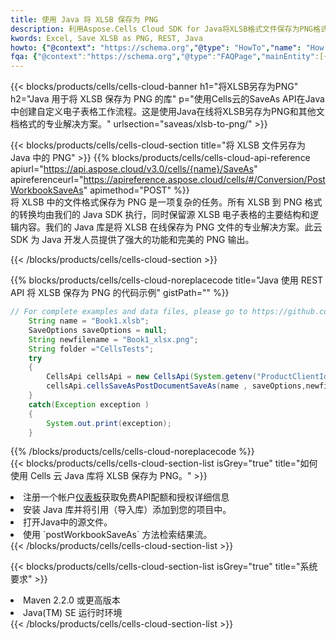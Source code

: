 ```yaml
---
title: 使用 Java 将 XLSB 保存为 PNG
description: 利用Aspose.Cells Cloud SDK for Java将XLSB格式文件保存为PNG格式文件。
kwords: Excel, Save XLSB as PNG, REST, Java
howto: {"@context": "https://schema.org","@type": "HowTo","name": "How to save XLSB as PNG using the Cells Cloud Java library.","description": "How to save XLSB as PNG using the Cells Cloud Java library.","image": {"@type": "ImageObject"},"url": "/java/saveas/xlsb-to-png/","step": [{ "@type": "HowToStep","name": "How to save XLSB as PNG using the Cells Cloud Java library. step 1", "image": {"@type": "ImageObject",},"url": "/java/saveas/xlsb-to-png/","text": "Register an account at <a href='https://dashboard.aspose.cloud/'>Dashboard</a> to get free API quota & authorization details",},{ "@type": "HowToStep","name": "How to save XLSB as PNG using the Cells Cloud Java library. step 1", "image": {"@type": "ImageObject",},"url": "/java/saveas/xlsb-to-png/","text": "Install Java library and add the reference (import the library) to your project.",},{ "@type": "HowToStep","name": "How to save XLSB as PNG using the Cells Cloud Java library. step 1", "image": {"@type": "ImageObject",},"url": "/java/saveas/xlsb-to-png/","text": "Open the source file in Java.",},{ "@type": "HowToStep","name": "How to save XLSB as PNG using the Cells Cloud Java library. step 1", "image": {"@type": "ImageObject",},"url": "/java/saveas/xlsb-to-png/","text": "Use the `postWorkbookSaveAs` method to retrieve the resulting stream.",}, ],"supply": {"@type": "HowToSupply","name": "document"},"tool": [{"@type": "HowToTool","name": "IntelliJ IDEA, Visual Studio Code, Eclipse"},{"@type": "HowToTool","name": "Aspose Cells"}],"totalTime": "PT6M"}
fqa: {"@context":"https://schema.org","@type":"FAQPage","mainEntity":[{"@type":"Question","name":"Why save file as other formats file in C# using REST API?","acceptedAnswer":{"@type":"Answer","text":"Documents are encoded in many ways, and some files may be incompatible with the software you use. To open and read such files, just save them as appropriate file formats.<br/><ol><li>Install .NET SDK and add the reference (import the library) to your project.</li><li>Open the source file in C# using REST API.</li><li>Call the PostWorkbookSaveAsRequest() method, passing an output filename with required extension.</li><li>Get the result of save as a separate file.</li></ol>"}},{"@type":"Question","name":"What file formats can I save as with your C# library?","acceptedAnswer":{"@type":"Answer","text":"We support a variety of file formats for conversion using .NET library, including XLSX, Excel, xls , PDF, CSV, HTML, Markdown, XML, PNG, JPG, TIFF, Json, TXT and many more."}},{"@type":"Question","name":"What is the maximum allowed file size for conversion using this .NET library?","acceptedAnswer":{"@type":"Answer","text":"There are no file size limits for format conversions using .NET library."}}]}
---
```

{{< blocks/products/cells/cells-cloud-banner h1="将XLSB另存为PNG" h2="Java 用于将 XLSB 保存为 PNG 的库" p="使用Cells云的SaveAs API在Java中创建自定义电子表格工作流程。这是使用Java在线将XLSB另存为PNG和其他文档格式的专业解决方案。" urlsection="saveas/xlsb-to-png/" >}}

{{< blocks/products/cells/cells-cloud-section title="将 XLSB 文件另存为 Java 中的 PNG" >}}
{{% blocks/products/cells/cells-cloud-api-reference apiurl="https://api.aspose.cloud/v3.0/cells/{name}/SaveAs" apireferenceurl="https://apireference.aspose.cloud/cells/#/Conversion/PostWorkbookSaveAs" apimethod="POST" %}}
<br/>
将 XLSB 中的文件格式保存为 PNG 是一项复杂的任务。所有 XLSB 到 PNG 格式的转换均由我们的 Java SDK 执行，同时保留源 XLSB 电子表格的主要结构和逻辑内容。我们的 Java 库是将 XLSB 在线保存为 PNG 文件的专业解决方案。此云 SDK 为 Java 开发人员提供了强大的功能和完美的 PNG 输出。

{{< /blocks/products/cells/cells-cloud-section >}}

{{% blocks/products/cells/cells-cloud-noreplacecode title="Java 使用 REST API 将 XLSB 保存为 PNG 的代码示例" gistPath="" %}}
  
```java
// For complete examples and data files, please go to https://github.com/aspose-cells-cloud/aspose-cells-cloud-java/
    String name = "Book1.xlsb";
    SaveOptions saveOptions = null;
    String newfilename = "Book1_xlsx.png";
    String folder ="CellsTests";
    try 
    {
        CellsApi cellsApi = new CellsApi(System.getenv("ProductClientId"), System.getenv("ProductClientSecret"));
        cellsApi.cellsSaveAsPostDocumentSaveAs(name , saveOptions,newfilename,false,false,folder,null,null,null,true);                       
    }
    catch(Exception exception )
    {
        System.out.print(exception);
    }
```
  
{{% /blocks/products/cells/cells-cloud-noreplacecode %}}
<br/>
{{< blocks/products/cells/cells-cloud-section-list isGrey="true" title="如何使用 Cells 云 Java 库将 XLSB 保存为 PNG。" >}}
<li>注册一个帐户<a href="https://dashboard.aspose.cloud/">仪表板</a>获取免费API配额和授权详细信息</li>
<li>安装 Java 库并将引用（导入库）添加到您的项目中。</li>
<li>打开Java中的源文件。</li>
<li>使用 `postWorkbookSaveAs` 方法检索结果流。</li>
{{< /blocks/products/cells/cells-cloud-section-list >}}

{{< blocks/products/cells/cells-cloud-section-list isGrey="true" title="系统要求" >}}
<li>Maven 2.2.0 或更高版本</li>
<li>Java(TM) SE 运行时环境</li>
{{< /blocks/products/cells/cells-cloud-section-list >}}
